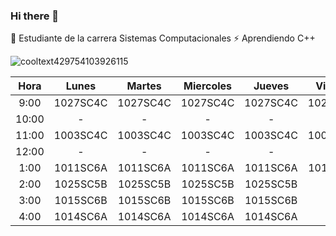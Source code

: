 ### Hi there 👋

<!--
**Alexnotgoat/Alexnotgoat** is a ✨ _special_ ✨ repository because its `README.md` (this file) appears on your GitHub profile.

Here are some ideas to get you started:

- 🔭 Estudiante de la carrera Sistemas Computacionales ...
- 🌱 I’m currently learning ...
- 👯 I’m looking to collaborate on ...
- 🤔 I’m looking for help with ...
- 💬 Ask me about ...
- 📫 How to reach me: ...
- 😄 Pronouns: ...
- ⚡ Fun fact: ...
-->
🤔 Estudiante de la carrera Sistemas Computacionales
⚡ Aprendiendo C++

![cooltext429754103926115](https://user-images.githubusercontent.com/124217916/219229229-29eb0f24-1ade-4e57-bd90-d745fc6c39e4.png)


| Hora  | Lunes    | Martes   | Miercoles | Jueves   | Viernes  |
|:-----:|:--------:|:--------:|:---------:|:--------:|:--------:|
| 9:00  | 1027SC4C | 1027SC4C | 1027SC4C  | 1027SC4C | 1027SC4C |
| 10:00 | -        | -        | -         | -        | -        |
| 11:00 | 1003SC4C | 1003SC4C | 1003SC4C  | 1003SC4C | 1003SC4C |
| 12:00 | -        | -        | -         | -        | -        |
| 1:00  | 1011SC6A | 1011SC6A | 1011SC6A  | 1011SC6A | 1011SC6A |
| 2:00  | 1025SC5B | 1025SC5B | 1025SC5B  | 1025SC5B |          |
| 3:00  | 1015SC6B | 1015SC6B | 1015SC6B  | 1015SC6B |          |
| 4:00  | 1014SC6A | 1014SC6A | 1014SC6A  | 1014SC6A |          |


